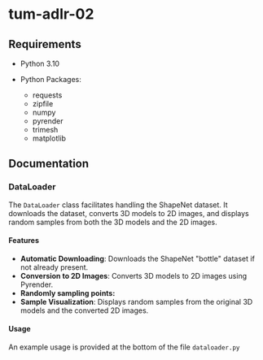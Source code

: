 # tum-adlr-02

## Requirements

- Python 3.10

- Python Packages:
  - requests
  - zipfile
  - numpy
  - pyrender
  - trimesh
  - matplotlib

## Documentation

### DataLoader

The `DataLoader` class facilitates handling the ShapeNet dataset. 
It downloads the dataset, converts 3D models 
to 2D images, and displays random samples from both the 3D models 
and the 2D images.

#### Features

- **Automatic Downloading**: Downloads the ShapeNet "bottle" dataset if not already present.
- **Conversion to 2D Images**: Converts 3D models to 2D images using Pyrender.
- **Randomly sampling points:**
- **Sample Visualization**: Displays random samples from the original 3D models and the converted 2D images.

#### Usage

An example usage is provided at the bottom of the file `dataloader.py`

